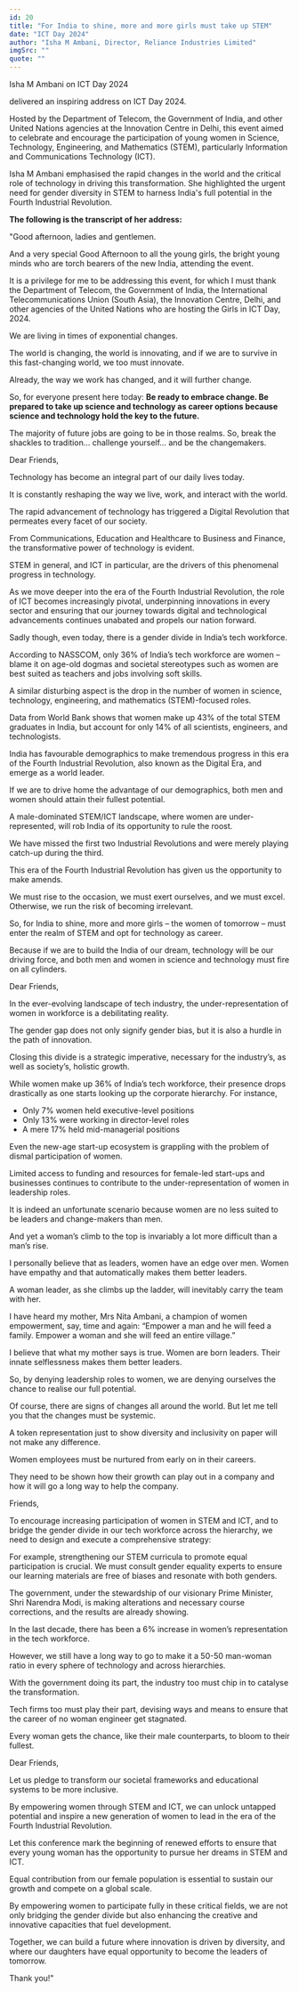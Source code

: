 ```yaml
---
id: 20
title: "For India to shine, more and more girls must take up STEM"
date: "ICT Day 2024"
author: "Isha M Ambani, Director, Reliance Industries Limited"
imgSrc: ""
quote: ""
---
```


Isha M Ambani on ICT Day 2024

delivered an inspiring address on ICT Day 2024.

Hosted by the Department of Telecom, the Government of India, and other United Nations agencies at the Innovation Centre in Delhi, this event aimed to celebrate and encourage the participation of young women in Science, Technology, Engineering, and Mathematics (STEM), particularly Information and Communications Technology (ICT).

Isha M Ambani emphasised the rapid changes in the world and the critical role of technology in driving this transformation. She highlighted the urgent need for gender diversity in STEM to harness India's full potential in the Fourth Industrial Revolution.

**The following is the transcript of her address:**

"Good afternoon, ladies and gentlemen.

And a very special Good Afternoon to all the young girls, the bright young minds who are torch bearers of the new India, attending the event.

It is a privilege for me to be addressing this event, for which I must thank the Department of Telecom, the Government of India, the International Telecommunications Union (South Asia), the Innovation Centre, Delhi, and other agencies of the United Nations who are hosting the Girls in ICT Day, 2024.

We are living in times of exponential changes.

The world is changing, the world is innovating, and if we are to survive in this fast-changing world, we too must innovate.

Already, the way we work has changed, and it will further change.

So, for everyone present here today: **Be ready to embrace change. Be prepared to take up science and technology as career options because science and technology hold the key to the future.**

The majority of future jobs are going to be in those realms. So, break the shackles to tradition… challenge yourself… and be the changemakers.

Dear Friends,

Technology has become an integral part of our daily lives today.

It is constantly reshaping the way we live, work, and interact with the world.

The rapid advancement of technology has triggered a Digital Revolution that permeates every facet of our society.

From Communications, Education and Healthcare to Business and Finance, the transformative power of technology is evident.

STEM in general, and ICT in particular, are the drivers of this phenomenal progress in technology.

As we move deeper into the era of the Fourth Industrial Revolution, the role of ICT becomes increasingly pivotal, underpinning innovations in every sector and ensuring that our journey towards digital and technological advancements continues unabated and propels our nation forward.

Sadly though, even today, there is a gender divide in India’s tech workforce.

According to NASSCOM, only 36% of India’s tech workforce are women – blame it on age-old dogmas and societal stereotypes such as women are best suited as teachers and jobs involving soft skills.

A similar disturbing aspect is the drop in the number of women in science, technology, engineering, and mathematics (STEM)-focused roles.

Data from World Bank shows that women make up 43% of the total STEM graduates in India, but account for only 14% of all scientists, engineers, and technologists.

India has favourable demographics to make tremendous progress in this era of the Fourth Industrial Revolution, also known as the Digital Era, and emerge as a world leader.

If we are to drive home the advantage of our demographics, both men and women should attain their fullest potential.

A male-dominated STEM/ICT landscape, where women are under-represented, will rob India of its opportunity to rule the roost.

We have missed the first two Industrial Revolutions and were merely playing catch-up during the third.

This era of the Fourth Industrial Revolution has given us the opportunity to make amends.

We must rise to the occasion, we must exert ourselves, and we must excel. Otherwise, we run the risk of becoming irrelevant.

So, for India to shine, more and more girls – the women of tomorrow – must enter the realm of STEM and opt for technology as career.

Because if we are to build the India of our dream, technology will be our driving force, and both men and women in science and technology must fire on all cylinders.

Dear Friends,

In the ever-evolving landscape of tech industry, the under-representation of women in workforce is a debilitating reality.

The gender gap does not only signify gender bias, but it is also a hurdle in the path of innovation.

Closing this divide is a strategic imperative, necessary for the industry’s, as well as society’s, holistic growth.

While women make up 36% of India’s tech workforce, their presence drops drastically as one starts looking up the corporate hierarchy. For instance,

- Only 7% women held executive-level positions
- Only 13% were working in director-level roles
- A mere 17% held mid-managerial positions

Even the new-age start-up ecosystem is grappling with the problem of dismal participation of women.

Limited access to funding and resources for female-led start-ups and businesses continues to contribute to the under-representation of women in leadership roles.

It is indeed an unfortunate scenario because women are no less suited to be leaders and change-makers than men.

And yet a woman’s climb to the top is invariably a lot more difficult than a man’s rise.

I personally believe that as leaders, women have an edge over men. Women have empathy and that automatically makes them better leaders.

A woman leader, as she climbs up the ladder, will inevitably carry the team with her.

I have heard my mother, Mrs Nita Ambani, a champion of women empowerment, say, time and again: “Empower a man and he will feed a family. Empower a woman and she will feed an entire village.”

I believe that what my mother says is true. Women are born leaders. Their innate selflessness makes them better leaders.

So, by denying leadership roles to women, we are denying ourselves the chance to realise our full potential.

Of course, there are signs of changes all around the world. But let me tell you that the changes must be systemic.

A token representation just to show diversity and inclusivity on paper will not make any difference.

Women employees must be nurtured from early on in their careers.

They need to be shown how their growth can play out in a company and how it will go a long way to help the company.

Friends,

To encourage increasing participation of women in STEM and ICT, and to bridge the gender divide in our tech workforce across the hierarchy, we need to design and execute a comprehensive strategy:

For example, strengthening our STEM curricula to promote equal participation is crucial. We must consult gender equality experts to ensure our learning materials are free of biases and resonate with both genders.

The government, under the stewardship of our visionary Prime Minister, Shri Narendra Modi, is making alterations and necessary course corrections, and the results are already showing.

In the last decade, there has been a 6% increase in women’s representation in the tech workforce.

However, we still have a long way to go to make it a 50-50 man-woman ratio in every sphere of technology and across hierarchies.

With the government doing its part, the industry too must chip in to catalyse the transformation.

Tech firms too must play their part, devising ways and means to ensure that the career of no woman engineer get stagnated.

Every woman gets the chance, like their male counterparts, to bloom to their fullest.

Dear Friends,

Let us pledge to transform our societal frameworks and educational systems to be more inclusive.

By empowering women through STEM and ICT, we can unlock untapped potential and inspire a new generation of women to lead in the era of the Fourth Industrial Revolution.

Let this conference mark the beginning of renewed efforts to ensure that every young woman has the opportunity to pursue her dreams in STEM and ICT.

Equal contribution from our female population is essential to sustain our growth and compete on a global scale.

By empowering women to participate fully in these critical fields, we are not only bridging the gender divide but also enhancing the creative and innovative capacities that fuel development.

Together, we can build a future where innovation is driven by diversity, and where our daughters have equal opportunity to become the leaders of tomorrow.

Thank you!"
